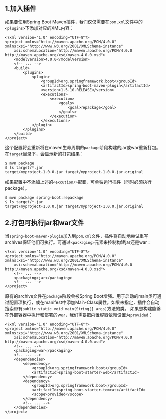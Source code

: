 ## 1.加入插件
 如果要使用Spring Boot Maven插件，我们仅仅需要在`pom.xml`文件中的`<plugins>`下添加对应的XML内容：
 ```
 <?xml version="1.0" encoding="UTF-8"?>
 <project xmlns="http://maven.apache.org/POM/4.0.0" xmlns:xsi="http://www.w3.org/2001/XMLSchema-instance"
     xsi:schemaLocation="http://maven.apache.org/POM/4.0.0 http://maven.apache.org/xsd/maven-4.0.0.xsd">
     <modelVersion>4.0.0</modelVersion>
     <!-- ... -->
     <build>
         <plugins>
             <plugin>
                 <groupId>org.springframework.boot</groupId>
                 <artifactId>spring-boot-maven-plugin</artifactId>
                 <version>1.5.10.RELEASE</version>
                 <executions>
                     <execution>
                         <goals>
                             <goal>repackage</goal>
                         </goals>
                     </execution>
                 </executions>
             </plugin>
         </plugins>
     </build>
 </project>
 ```
 
 这个配置将会重新将在maven生命周期的`package`阶段构建的jar或war重新打包。在`target`目录下，会显示新的打包结果：
 ```
 $ mvn package
 $ ls target/*.jar
 target/myproject-1.0.0.jar target/myproject-1.0.0.jar.original
 ```
 
 如果配置中不添加上述的`<excution/>`配置，可单独运行插件（同时必须执行package）。
 ```
 $ mvn package spring-boot:repackage
 $ ls target/*.jar
 target/myproject-1.0.0.jar target/myproject-1.0.0.jar.original
 ```
## 2.打包可执行jar和war文件
 当`spring-boot-maven-plugin`加入到`pom.xml`文件，插件将自动地尝试重写archives保证他们可执行。可通过`<packaging>`元素来控制构建jar还是war：
 ```
 <?xml version="1.0" encoding="UTF-8"?>
 <project xmlns="http://maven.apache.org/POM/4.0.0" xmlns:xsi="http://www.w3.org/2001/XMLSchema-instance"
     xsi:schemaLocation="http://maven.apache.org/POM/4.0.0 http://maven.apache.org/xsd/maven-4.0.0.xsd">
     <!-- ... -->
     <packaging>jar</packaging>
     <!-- ... -->
 </project>
 ```
 原有的archive文件在`package`阶段会被Spring Boot增强。用于启动的main类可通过配置项执行，或在manifest中添加Main-Class属性。如果未指定，插件会自动搜索带有`public static void main(String[] args)`方法的类。
 如果想构建能够在外部容器中执行和部署的war，我们需要把内置容器依赖设置为`provided`：
 ```
 <?xml version="1.0" encoding="UTF-8"?>
 <project xmlns="http://maven.apache.org/POM/4.0.0" xmlns:xsi="http://www.w3.org/2001/XMLSchema-instance"
     xsi:schemaLocation="http://maven.apache.org/POM/4.0.0 http://maven.apache.org/xsd/maven-4.0.0.xsd">
     <!-- ... -->
     <packaging>war</packaging>
     <!-- ... -->
     <dependencies>
         <dependency>
             <groupId>org.springframework.boot</groupId>
             <artifactId>spring-boot-starter-web</artifactId>
         </dependency>
         <dependency>
             <groupId>org.springframework.boot</groupId>
             <artifactId>spring-boot-starter-tomcat</artifactId>
             <scope>provided</scope>
         </dependency>
         <!-- ... -->
     </dependencies>
 </project>
 ```